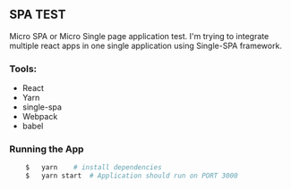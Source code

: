## SPA TEST

Micro SPA or Micro Single page application test. I'm trying to integrate multiple react apps in one single application using Single-SPA framework.

### Tools:
- React
- Yarn
- single-spa
- Webpack
- babel

### Running the App
```bash
    $   yarn    # install dependencies
    $   yarn start  # Application should run on PORT 3000
```